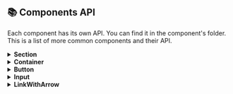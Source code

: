 ## 📚 Components API

Each component has its own API. You can find it in the component's folder. This
is a list of more common components and their API.

<details>
<summary><b>Section</b></summary>

This component renders a section element with default top and bottom paddings.
It wraps its content in a `Container` component to center and limit the content
width. You can extend or override styles via the `className` prop.

| Prop            | Default                  | Description                                                      |
| --------------- | ------------------------ | ---------------------------------------------------------------- |
| `children`\*    | `undefined`              | Required. Any text content                                       |
| `className`     | `py-[30px] xl:py-[50px]` | Optional. Additional CSS classes to override or extend styling.  |
| `withContainer` | `true`                   | Optional. Wrap children in a Container. Set to false to disable. |

**Notes**

- The component adds vertical padding: 30px on smaller screens and 50px on xl
  screens and larger.

- You can pass any valid React nodes as children, not just text.

- The className you provide will be appended to the default padding classes. If
  you want to override the padding, specify your own padding utility classes in
  className.

**Example usage**

```tsx
// Default (with Container)
<Section className="bg-gray-100">
  <h2>Inside container</h2>
</Section>

// without Container
<Section withContainer="{false}" className="bg-gray-100">
  <h2>Without container</h2>
</Section>
```

</details>

<details>
<summary><b>Container</b></summary>

This component renders a div that centers and constrains its content width
according to responsive breakpoints. It also applies horizontal padding that
adapts to the screen size. You can pass custom classes via the className prop to
extend or override styles.

| Prop         | Default value  | Description                                                 |
| ------------ | -------------- | ----------------------------------------------------------- |
| `children`\* | —              | Required. The content to be wrapped inside the container.   |
| `className`  | `my-container` | Optional. Additional CSS classes to apply to the container. |

Responsive breakpoints (CSS variables) The container width is limited based on
these breakpoints:

| Breakpoint | Variable name   | Width  | Horisontal paddings |
| ---------- | --------------- | ------ | ------------------- |
| sm         | --breakpoint-sm | 393px  | 20px                |
| md         | --breakpoint-md | 768px  | 60px                |
| lg         | --breakpoint-lg | 1440px | 80px                |
| xl         | --breakpoint-xl | 1920px | 80px                |

Applied styles The .my-container class uses Tailwind utilities and custom CSS
variables:

```css
.my-container {
  @apply w-full mx-auto px-5;
  @apply sm:px-5 sm:max-w-[var(--breakpoint-sm)];
  @apply md:px-15 md:max-w-[var(--breakpoint-md)];
  @apply lg:px-20 lg:max-w-[var(--breakpoint-lg)];
  @apply xl:px-20 xl:max-w-[var(--breakpoint-xl)];
}
```

✅ Explanation:

- `w-full`: The container takes the full width of the viewport.

- `mx-auto`: The container is horizontally centered.

- `px-\*`: Horizontal padding varies by breakpoint.

- `max-w-\*`: The maximum width is limited by the corresponding CSS variable at
  each breakpoint.

**Example usage**

```tsx
<Container className="bg-gray-100">
  <p>This content is centered and responsive.</p>
</Container>
```

**Notes**

- The container ensures that your content stays within reasonable widths on
  large screens while providing appropriate padding on smaller screens.

- If you want to override the padding or max-width, pass your own utility
  classes via className.

</details>

<details>
<summary><b>Button</b></summary>

This component renders a customizable button with support for multiple visual
`variants`, `sizes`, and `asChild` rendering via Radix UI's Slot.

| Prop        | Default value | Description                                                                                       |
| ----------- | ------------- | ------------------------------------------------------------------------------------------------- |
| `variant`   | `default`     | Optional. One of the options: `ghost`, `primary`, `secondary`, `filters`, `tag`                   |
| `size`      | `default`     | Optional. One of the options: `sm`, `md`, `lg`, `xl`                                              |
| `asChild`   | `false`       | Optional. If `true`, renders the component using a Radix <Slot /> instead of a native \<button\>. |
| `className` | —             | Optional. Additional classes merged into the button's styles.                                     |
| `...props`  | —             | Any native props for \<button\> or the custom component passed through asChild.                   |

**Variants**

| Variant   | Styles                                                                                                                                                | Description                                  |
| --------- | ----------------------------------------------------------------------------------------------------------------------------------------------------- | -------------------------------------------- |
| default   | `bg-btn hover:bg-btn-hover active:bg-btn-hover text-btn-primary rounded-sm px-3 text-base`                                                            |                                              |
| ghost     | `text-btn-text text-base active:border-btn-outline-hover`                                                                                             | buttons without bg and border, hover- border |
| primary   | `'relative px-8 py-3 text-btn-primary text-base bg-btn overflow-hidden hover:bg-btn-hover active:bg-btn-active group transition-colors duration-500'` | buttons with bg                              |
| secondary | `'text-btn-secondary border-1 border-btn-outline hover:border-btn-outline-hover'`                                                                     | buttons without bg, with border              |
| filters   | `'bg-card text-base'`                                                                                                                                 | buttons with bg-card                         |
| tag       | `'bg-tag text-base gap-2'`                                                                                                                            | buttons-tag (light-gray)                     |

**Sizes**

| Size    | Height | Horisontal paddings | Vertical paddings | Border-radius       | Usage                     |
| ------- | ------ | ------------------- | ----------------- | ------------------- | ------------------------- |
| default | 48px   | 24px                | 12px              | 4px                 |                           |
| sm      | 36px   | 16px                | 8px               | 4px                 | header-auth-buttons       |
| md      | 48px   | 12px                |                   | 12px                | menu-buttons              |
| lg      | 48px   | 48px                |                   | 4px                 | buttons with big paddings |
| xl      | 52px   | 16px                | 16px              | 10px                | filter-tags               |
| icon    | 36px   | —                   | —                 | square button shape | button-icon               |

**Usage with asChild**

Use asChild when you want the button styles applied to a different element such
as an anchor \<a\> or custom component. Internally, it uses Radix’s <Slot /> to
preserve semantic HTML.

```tsx
import { Button } from '@/components/ui/button';
import Link from 'next/link';

<Button asChild variant="primary">
  <Link href="/contact">Contact us</Link>
</Button>;
```

In the example above, the <Link> tag will inherit all button styles and
behaviors while preserving proper routing.

</details>

<details>
<summary><b>Input</b></summary>

</details>

<details>
<summary><b>LinkWithArrow</b></summary>

This React component renders a styled link with accompanying right-pointing
arrow icon. It's built on top of Next.js's Link component and is designed for
internal navigation within your app.

**Props:**

| Name      | Type   | default | Description                                                                   |
| --------- | ------ | ------- | ----------------------------------------------------------------------------- |
| href      | string | -       | Requered. The URL or route to navigate to (e.g., /about, /contact).           |
| text      | string | -       | requered. The text label displayed inside the link.                           |
| className | string | ""      | Optional. additional Tailwind classes to customize the appearance externally. |

**Styling:**

- `text-p2-d/[24px]`: Default text style.

- `hover:text-btn-hover, focus:text-btn-hover, active:text-btn-active`: Color
  changes on interaction.

- `flex items-center gap-2`: Aligns text and icon horizontally with spacing.

Arrow Icon:

- Uses the `ArrowRight` icon component.

- Inherits text color via stroke-current.

- Sized with size-6 for consistency.

**Class Merging:**

Uses a utility function cn to conditionally and safely combine base and custom
class names.

**Example Usage:**

```tsx
<LinkWithArrow
  href={`/${locale}/about`}
  text={t('aboutButton')}
  className="mt-auto"
/>
```

</details>
